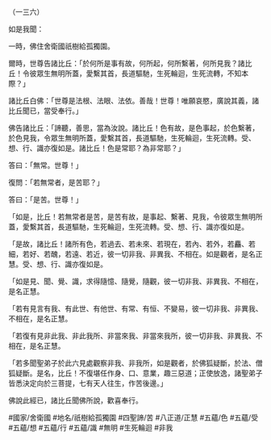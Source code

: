 （一三六）

如是我聞：

一時，佛住舍衛國祇樹給孤獨園。

爾時，世尊告諸比丘：「於何所是事有故，何所起，何所繫著，何所見我？諸比丘！令彼眾生無明所蓋，愛繫其首，長道驅馳，生死輪迴，生死流轉，不知本際？」

諸比丘白佛：「世尊是法根、法眼、法依。善哉！世尊！唯願哀愍，廣說其義，諸比丘聞已，當受奉行。」

佛告諸比丘：「諦聽，善思，當為汝說。諸比丘！色有故，是色事起，於色繫著，於色見我，令眾生無明所蓋，愛繫其首，長道驅馳，生死輪迴，生死流轉。受、想、行、識亦復如是。諸比丘！色是常耶？為非常耶？」

答曰：「無常。世尊！」

復問：「若無常者，是苦耶？」

答曰：「是苦。世尊！」

「如是，比丘！若無常者是苦，是苦有故，是事起、繫著、見我，令彼眾生無明所蓋，愛繫其首，長道驅馳，生死輪迴，生死流轉。受、想、行、識亦復如是。

「是故，諸比丘！諸所有色，若過去、若未來、若現在，若內、若外，若麤、若細，若好、若醜，若遠、若近，彼一切非我、非異我、不相在。如是觀者，是名正慧。受、想、行、識亦復如是。

「如是見、聞、覺、識，求得隨憶、隨覺，隨觀，彼一切非我、非異我、不相在，是名正慧。

「若有見言有我、有此世、有他世、有常、有恒、不變易，彼一切非我、非異我、不相在，是名正慧。

「若復有見非此我、非此我所、非當來我、非當來我所，彼一切非我、非異我、不相在，是名正慧。

「若多聞聖弟子於此六見處觀察非我、非我所，如是觀者，於佛狐疑斷，於法、僧狐疑斷。是名，比丘！不復堪任作身、口、意業，趣三惡道；正使放逸，諸聖弟子皆悉決定向於三菩提，七有天人往生，作苦後邊。」

佛說此經已，諸比丘聞佛所說，歡喜奉行。

#國家/舍衛國
#地名/祇樹給孤獨園
#四聖諦/苦
#八正道/正慧
#五蘊/色
#五蘊/受
#五蘊/想
#五蘊/行
#五蘊/識
#無明
#生死輪迴
#非我
